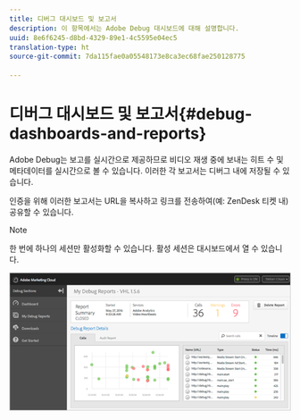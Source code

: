 ```yaml
---
title: 디버그 대시보드 및 보고서
description: 이 항목에서는 Adobe Debug 대시보드에 대해 설명합니다.
uuid: 8e6f6245-d8bd-4329-89e1-4c5595e04ec5
translation-type: ht
source-git-commit: 7da115fae0a05548173e8ca3ec68fae250128775

---
```



# 디버그 대시보드 및 보고서{#debug-dashboards-and-reports}

Adobe Debug는 보고를 실시간으로 제공하므로 비디오 재생 중에 보내는 히트 수 및 메타데이터를 실시간으로 볼 수 있습니다. 이러한 각 보고서는 디버그 내에 저장될 수 있습니다.

인증을 위해 이러한 보고서는 URL을 복사하고 링크를 전송하여(예: ZenDesk 티켓 내) 공유할 수 있습니다.

>[!NOTE]
>
>한 번에 하나의 세션만 활성화할 수 있습니다. 활성 세션은 대시보드에서 열 수 있습니다.

![](assets/debug-dashboard.png)

